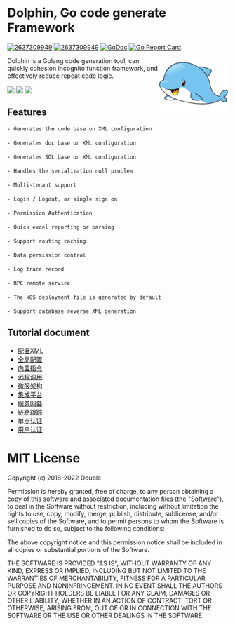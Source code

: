 # Dolphin, Go code generate Framework
[![2637309949](https://circleci.com/gh/2637309949/dolphin.svg?style=shield)](https://circleci.com/gh/2637309949/dolphin)
[![2637309949](https://img.shields.io/github/release/2637309949/dolphin.svg?style=flat-square)](https://github.com/2637309949/dolphin/releases)
[![GoDoc](https://pkg.go.dev/badge/github.com/2637309949/dolphin?status.svg)](https://pkg.go.dev/github.com/2637309949/dolphin?tab=doc)
[![Go Report Card](https://goreportcard.com/badge/github.com/2637309949/dolphin)](https://goreportcard.com/report/github.com/2637309949/dolphin)

<img align="right" width="159px" src="./assets/dolphin.jpeg">

Dolphin is a Golang code generation tool, can quickly cohesion incognito function framework, and effectively reduce repeat code logic.

<img align="center" width="200px" src="https://img-blog.csdnimg.cn/2021043013451981.jpeg?x-oss-process=image/watermark,type_ZmFuZ3poZW5naGVpdGk,shadow_10,text_aHR0cHM6Ly9ibG9nLmNzZG4ubmV0L3UwMTM1NzEyNDM=,size_16,color_FFFFFF,t_70">
<img align="center" width="200px" src="https://img-blog.csdnimg.cn/20210430134858440.jpeg?x-oss-process=image/watermark,type_ZmFuZ3poZW5naGVpdGk,shadow_10,text_aHR0cHM6Ly9ibG9nLmNzZG4ubmV0L3UwMTM1NzEyNDM=,size_16,color_FFFFFF,t_70">
<img align="center" width="200px" src="https://img-blog.csdnimg.cn/20210430134623869.jpeg?x-oss-process=image/watermark,type_ZmFuZ3poZW5naGVpdGk,shadow_10,text_aHR0cHM6Ly9ibG9nLmNzZG4ubmV0L3UwMTM1NzEyNDM=,size_16,color_FFFFFF,t_70">


## Features

```
- Generates the code base on XML configuration

- Generates doc base on XML configuration

- Generates SQL base on XML configuration

- Handles the serialization null problem

- Multi-tenant support

- Login / Logout, or single sign on

- Permission Authentication

- Quick excel reporting or parsing

- Support routing caching

- Data permission control

- Log trace record

- RPC remote service

- The k8S deployment file is generated by default

- Support database reverse XML generation
```

## Tutorial document

- [配置XML](./docs/配置XML.md)
- [全局配置](./docs/全局配置.md)
- [内置指令](./docs/内置指令.md)
- [远程调用](./docs/远程调用.md)
- [微服架构](./docs/微服架构.md)
- [集成平台](./docs/集成平台.md)
- [服务网各](./docs/服务网各.md)
- [链路跟踪](./docs/链路跟踪.md)
- [单点认证](./docs/单点认证.md)
- [用户认证](./docs/用户认证.md)

# MIT License

Copyright (c) 2018-2022 Double

Permission is hereby granted, free of charge, to any person obtaining a copy of this software and associated documentation files (the "Software"), to deal in the Software without restriction, including without limitation the rights to use, copy, modify, merge, publish, distribute, sublicense, and/or sell copies of the Software, and to permit persons to whom the Software is furnished to do so, subject to the following conditions:

The above copyright notice and this permission notice shall be included in all copies or substantial portions of the Software.

THE SOFTWARE IS PROVIDED "AS IS", WITHOUT WARRANTY OF ANY KIND, EXPRESS OR IMPLIED, INCLUDING BUT NOT LIMITED TO THE WARRANTIES OF MERCHANTABILITY, FITNESS FOR A PARTICULAR PURPOSE AND NONINFRINGEMENT. IN NO EVENT SHALL THE AUTHORS OR COPYRIGHT HOLDERS BE LIABLE FOR ANY CLAIM, DAMAGES OR OTHER LIABILITY, WHETHER IN AN ACTION OF CONTRACT, TORT OR OTHERWISE, ARISING FROM, OUT OF OR IN CONNECTION WITH THE SOFTWARE OR THE USE OR OTHER DEALINGS IN THE SOFTWARE.
